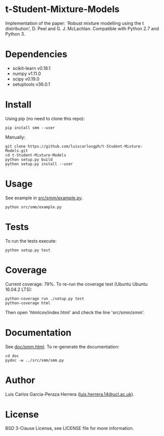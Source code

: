 # t-Student-Mixture-Models
Implementation of the paper: 'Robust mixture modelling using the t distribution', D. Peel and G. J. McLachlan.
Compatible with Python 2.7 and Python 3.

# Dependencies
* scikit-learn v0.18.1
* numpy v1.11.0
* scipy v0.19.0
* setuptools v36.0.1

# Install
Using pip (no need to clone this repo):
```
pip install smm --user
```
Manually:
```
git clone https://github.com/luiscarlosgph/t-Student-Mixture-Models.git
cd t-Student-Mixture-Models
python setup.py build
python setup.py install --user
```

# Usage
See example in [src/smm/example.py](src/smm/example.py). 
```
python src/smm/example.py
```

# Tests
To run the tests execute:
```
python setup.py test
```

# Coverage
Current coverage: 79%.
To re-run the coverage test (Ubuntu Ubuntu 16.04.2 LTS):
```
python-coverage run ./setup.py test
python-coverage html
```
Then open 'htmlcov/index.html' and check the line 'src/smm/smm'.

# Documentation
See [doc/smm.html](doc/smm.html).
To re-generate the documentation:
```
cd doc
pydoc -w ../src/smm/smm.py
```

# Author
Luis Carlos Garcia-Peraza Herrera (luis.herrera.14@ucl.ac.uk).

# License
BSD 3-Clause License, see LICENSE file for more information.
